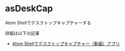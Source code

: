 asDeskCap
=======

Atom Shellでデスクトップキャプチャーする

詳細は以下の記事

- [Atom Shellでデスクトップキャプチャー（動画）アプリ](http://kjunichi.cocolog-nifty.com/misc/2014/05/atom-shell-c5d0.html)


